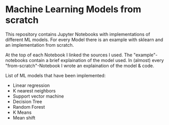 # Machine Learning Models from scratch
This repository contains Jupyter Notebooks with implementations of different ML models. For every Model there is an example with sklearn and an implementation from scratch. 

At the top of each Notebook I linked the sources I used. The "example"-notebooks contain a brief explaination of the model used. In (almost) every "from-scratch"-Notebook I wrote an explaination of the model & code.

List of ML models that have been implemented:
+ Linear regression
+ K nearest neighbors
+ Support vector machine
+ Decision Tree
+ Random Forest
+ K Means
+ Mean shift
